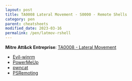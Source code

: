 ```yaml
---
layout: post
title: TA0008 Lateral Movement - S0000 - Remote Shells
category: pen
parent: cheatsheets
modified_date: 2023-03-16
permalink: /pen/latmov-rshell
---
```


**Mitre Att&ck Entreprise**: [TA0008 - Lateral Movement](https://attack.mitre.org/tactics/TA0008/)

* [Evil-winrm](https://github.com/Hackplayers/evil-winrm)
* [PowerMeUp](https://github.com/ItsCyberAli/PowerMeUp)
* [pwncat](https://github.com/calebstewart/pwncat)
* [PSRemoting](https://www.jmvwork.xyz/sysadmin/sys-win-ps-useful-queries/#PSCredentialinitialization)

